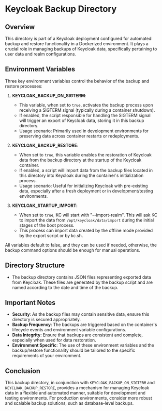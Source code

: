 # Keycloak Backup Directory

## Overview

This directory is part of a Keycloak deployment configured for automated backup and restore functionality in a Dockerized environment. It plays a crucial role in managing backups of Keycloak data, specifically pertaining to user data and realm configurations.

## Environment Variables

Three key environment variables control the behavior of the backup and restore processes:

1. **KEYCLOAK_BACKUP_ON_SIGTERM**:
    - This variable, when set to `true`, activates the backup process upon receiving a SIGTERM signal (typically during a container shutdown).
    - If enabled, the script responsible for handling the SIGTERM signal will trigger an export of Keycloak data, storing it in this backup directory.
    - Usage scenario: Primarily used in development environments for preserving data across container restarts or redeployments.

2. **KEYCLOAK_BACKUP_RESTORE**:
    - When set to `true`, this variable enables the restoration of Keycloak data from the backup directory at the startup of the Keycloak container.
    - If enabled, a script will import data from the backup files located in this directory into Keycloak during the container's initialization process.
    - Usage scenario: Useful for initializing Keycloak with pre-existing data, especially after a fresh deployment or in development/testing environments.

3. **KEYCLOAK_STARTUP_IMPORT**:
    - When set to `true`, KC will start with "--import-realm". This will ask KC to import the data from `/opt/keycloak/data/import` during the initial stages of the boot process.
    - This process can import data created by the offline mode provided by the export script or by kc.sh.

All variables default to false, and they can be used if needed, otherwise,
the backup command options should be enough for manual operations.

## Directory Structure

- The backup directory contains JSON files representing exported data from Keycloak. These files are generated by the backup script and are named according to the date and time of the backup.

## Important Notes

- **Security**: As the backup files may contain sensitive data, ensure this directory is secured appropriately.
- **Backup Frequency**: The backups are triggered based on the container's lifecycle events and environment variable configurations.
- **Data Integrity**: Ensure that backups are consistent and complete, especially when used for data restoration.
- **Environment Specific**: The use of these environment variables and the backup/restore functionality should be tailored to the specific requirements of your environment.

## Conclusion

This backup directory, in conjunction with `KEYCLOAK_BACKUP_ON_SIGTERM` and `KEYCLOAK_BACKUP_RESTORE`, provides a mechanism for managing Keycloak data in a flexible and automated manner, suitable for development and testing environments. For production environments, consider more robust and scalable backup solutions, such as database-level backups.
